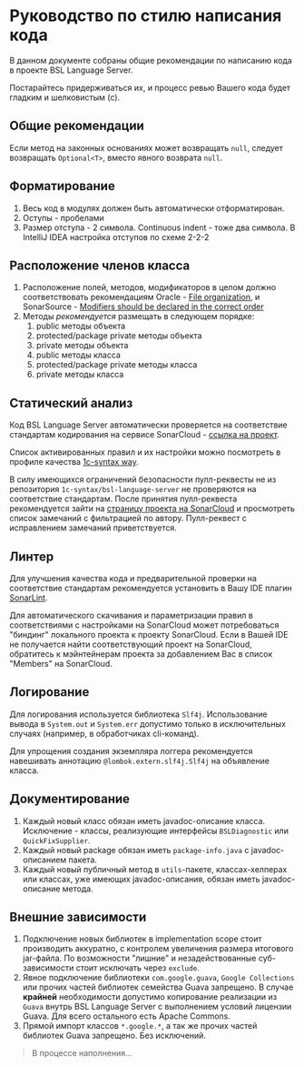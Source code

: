# Руководство по стилю написания кода

В данном документе собраны общие рекомендации по написанию кода в проекте BSL Language Server.

Постарайтесь придерживаться их, и процесс ревью Вашего кода будет гладким и шелковистым (с).

## Общие рекомендации

Если метод на законных основаниях может возвращать `null`, следует возвращать `Optional<T>`, вместо явного возврата `null`.

## Форматирование

1. Весь код в модулях должен быть автоматически отформатирован.
1. Оступы - пробелами
1. Размер отступа - 2 символа. Continuous indent - тоже два символа. В IntelliJ IDEA настройка отступов по схеме 2-2-2

## Расположение членов класса

1. Расположение полей, методов, модификаторов в целом должно соответствовать рекомендациям Oracle - [File organization](https://www.oracle.com/java/technologies/javase/codeconventions-fileorganization.html), и SonarSource - [Modifiers should be declared in the correct order](https://rules.sonarsource.com/java/tag/convention/RSPEC-1124)
1. Методы _рекомендуется_ размещать в следующем порядке:
    1. public методы объекта
    1. protected/package private методы объекта
    1. private методы объекта
    1. public методы класса
    1. protected/package private методы класса
    1. private методы класса

## Статический анализ

Код BSL Language Server автоматически проверяется на соответствие стандартам кодирования на сервисе SonarCloud - [ссылка на проект](https://sonarcloud.io/dashboard?id=1c-syntax_bsl-language-server).

Список активированных правил и их настройки можно посмотреть в профиле качества [1c-syntax way](https://sonarcloud.io/organizations/1c-syntax/rules?activation=true&qprofile=AWdJBUnB2EsKsQgQiNpk).

В силу имеющихся ограничений безопасности пулл-реквесты не из репозитория `1c-syntax/bsl-language-server` не проверяются на соответствие стандартам. После принятия пулл-реквеста рекомендуется зайти на [страницу проекта на SonarCloud](https://sonarcloud.io/dashboard?id=1c-syntax_bsl-language-server) и просмотреть список замечаний с фильтрацией по автору. Пулл-реквест с исправлением замечаний приветствуется.

## Линтер

Для улучшения качества кода и предварительной проверки на соответствие стандартам рекомендуется установить в Вашу IDE плагин [SonarLint](https://www.sonarlint.org). 

Для автоматического скачивания и параметризации правил в соответствиями с настройками на SonarCloud может потребоваться "биндинг" локального проекта к проекту SonarCloud. Если в Вашей IDE не получается найти соответствующий проект на SonarCloud, обратитесь к мэйнтейнерам проекта за добавлением Вас в список "Members" на SonarCloud.

## Логирование

Для логирования используется библиотека `Slf4j`. Использование вывода в `System.out` и `System.err` допустимо только в исключительных случаях (например, в обработчиках cli-команд).

Для упрощения создания экземпляра логгера рекомендуется навешивать аннотацию `@lombok.extern.slf4j.Slf4j` на объявление класса.

## Документирование

1. Каждый новый класс обязан иметь javadoc-описание класса. Исключение - классы, реализующие интерфейсы `BSLDiagnostic` или `QuickFixSupplier`.
1. Каждый новый package обязан иметь `package-info.java` с javadoc-описанием пакета.
1. Каждый новый публичный метод в `utils`-пакете, классах-хелперах или классах, уже имеющих javadoc-описания, обязан иметь javadoc-описание метода.

## Внешние зависимости

1. Подключение новых библиотек в implementation scope стоит производить аккуратно, с контролем увеличения размера итогового jar-файла. По возможности "лишние" и незадействованные суб-зависимости стоит исключать через `exclude`.
1. Явное подключение библиотеки `com.google.guava`, `Google Collections` или прочих частей библиотек семейства Guava запрещено. В случае **крайней** необходимости допустимо копирование реализации из `Guava` внутрь BSL Language Server с выполнением условий лицензии Guava. Для всего остального есть Apache Commons.
1. Прямой импорт классов `*.google.*`, а так же прочих частей библиотек Guava запрещено. Без исключений.


> В процессе наполнения...
